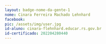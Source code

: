 ```yaml
---
layout: badge-nome-da-gente-1
nome: Cinara Ferreira Machado Lehnhard
facebook:
pic: /assets/img/user.jpg
id-aluno: cinara-flehnhard.educar.rs.gov.br
id-certificado: 202204280440
---
```

